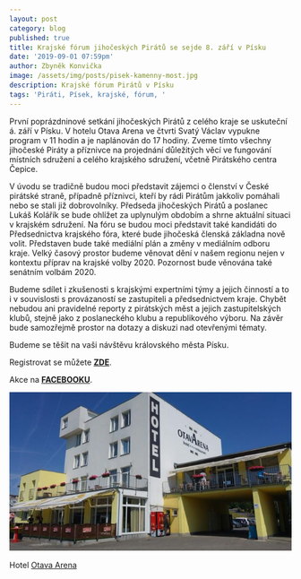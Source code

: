 ```yaml
---
layout: post
category: blog
published: true
title: Krajské fórum jihočeských Pirátů se sejde 8. září v Písku
date: '2019-09-01 07:59pm'
author: Zbyněk Konvička
image: /assets/img/posts/pisek-kamenny-most.jpg
description: Krajské fórum Pirátů v Písku
tags: 'Piráti, Písek, krajské, fórum, '
---
```

První poprázdninové setkání jihočeských Pirátů z celého kraje se uskuteční á. září v Písku. V hotelu Otava Arena ve čtvrti Svatý Václav vypukne program v 11 hodin a je naplánován do 17 hodiny. Zveme tímto všechny jihočeské Piráty a příznivce na projednání důležitých věcí ve fungování místních sdružení a celého krajského sdružení, včetně Pirátského centra Čepice. 

V úvodu se tradičně budou moci představit zájemci o členství v České pirátské straně, případně příznivci, kteří by rádi Pirátům jakkoliv pomáhali nebo se stali již dobrovolníky. Předseda jihočeských Pirátů a poslanec Lukáš Kolářík se bude ohlížet za uplynulým obdobím a shrne aktuální situaci v krajském sdružení. Na fóru se budou moci představit také kandidáti do Předsednictva krajského fóra, které bude jihočeská členská základna nově volit. Představen bude také mediální plán a změny v mediálním odboru kraje. Velký časový prostor budeme věnovat dění v našem regionu nejen v kontextu příprav na krajské volby 2020. Pozornost bude věnována také senátním volbám 2020.

Budeme sdílet i zkušenosti s krajskými expertními týmy a jejich činností a to i v souvislosti s provázaností se zastupiteli a předsednictvem kraje. Chybět nebudou ani pravidelné reporty z pirátských měst a jejich zastupitelských klubů, stejně jako z poslaneckého klubu a republikového výboru. Na závěr bude samozřejmě prostor na dotazy a diskuzi nad otevřenými tématy.

Budeme se těšit na vaši návštěvu královského města Písku.

Registrovat se můžete [**ZDE**](https://docs.google.com/forms/d/e/1FAIpQLScc3HUZpZtOmdVO4_fzydbD3RkF0yHbfPpuV7h23t-PaPEE_Q/viewform?fbclid=IwAR31wBhaVDNxoR1wgFdTuvwOg62f5KuclK-UVopgUpJNDH37aqH2HVmnRqg).

Akce na [**FACEBOOKU**](https://www.facebook.com/events/912877739046097/).

![Hotel OTava Arena se nachází u sportovišť ve čtvrti Svatý Václav. (ilustrační foto Otava Arena)](/assets/img/posts/otava-arena.jpg)

Hotel [Otava Arena](https://www.otavarena.cz/)
